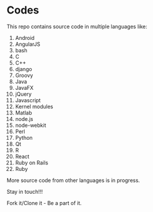 Codes
=====

This repo contains source code in multiple languages like:

1. Android
2. AngularJS
3. bash
4. C
5. C++
6. django
7. Groovy
8. Java
9. JavaFX
10. jQuery
11. Javascript
12. Kernel modules
13. Matlab
14. node.js
15. node-webkit
16. Perl
17. Python
18. Qt
19. R
20. React
21. Ruby on Rails
22. Ruby

More source code from other languages is in progress.

Stay in touch!!!

Fork it/Clone it - Be a part of it.
